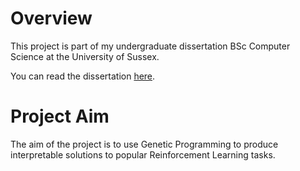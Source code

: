 # Overview
This project is part of my undergraduate dissertation BSc Computer Science at the University of Sussex.

You can read the dissertation [here](https://alexgeorgousis.github.io/GP-for-interpretable-RL/report/report.pdf).

# Project Aim
The aim of the project is to use Genetic Programming to produce interpretable solutions to popular Reinforcement Learning tasks.
